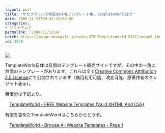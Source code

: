 ```yaml
---
layout: post
title: "かなりクールで無償なHTMLテンプレート集、TemplateWorldより"
date: 2006-11-23T09:47:32+09:00
categories:
- ソフトウェア
permalink: /2006/11/2859/
catch: https://image.moongift.jp/news/HTMLTemplateWorld_B3CC/image0_thumb1.png
id: 2838
---
```

[![](https://image.moongift.jp/news/HTMLTemplateWorld_B3CC/image0_thumb1.png)](https://image.moongift.jp/news/HTMLTemplateWorld_B3CC/image03.png)

 

TemplateWorld自体は有償のテンプレート販売サイトですが、その中の一角に無償のテンプレートがあります。これらは全て[Creative Commons Attribution 2.5 License](http://creativecommons.org/licenses/by/2.5/)にて公開されています（商用利用可能、改変可能、原著作者のクレジット表示）。

 

無償分は下記より。

 

　[TemplateWorld - FREE Website Templates (Valid XHTML And CSS)](http://www.templateworld.com/free_templates.html)

 

有償を含めたTemplateWorldはこちらからどうぞ。

 

　[TemplateWorld - Browse All Website Templates - Page 1](http://www.templateworld.com/all_web_templates_1.html)

